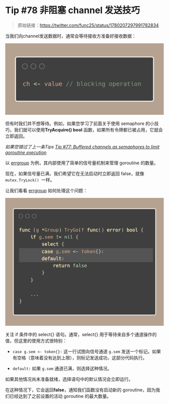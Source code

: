 

# Tip #78 非阻塞 channel 发送技巧

>  原始链接：https://twitter.com/func25/status/1780207297991782834 
>

当我们向channel发送数据时，通常会等待接收方准备好接收数据：

![tips078-img1](./images/078/tips078-img1.png)

但有时我们并不想等待。例如，如果您学习了前面关于使用 semaphore 的小技巧，我们就可以使用**TryAcquire() bool** 函数，如果所有令牌都已被占用，它就会立即返回。

*如果您错过了上一条Tips*  *[Tip #77: Buffered channels as semaphores to limit goroutine execution](https://twitter.com/func25/status/1779871103344873757)*

以 [errgroup](https://github.com/golang/sync/tree/master/errgroup) 为例，其内部使用了简单的信号量机制来管理 goroutine 的数量。

现在，如果信号量已满，我们希望它在无法启动时立即返回 false，就像 `mutex.TryLock() `一样。

让我们看看 [errgroup](https://github.com/golang/sync/blob/14be23e5b48bec28285f8a694875175ecacfddb3/errgroup/errgroup.go#L93) 如何处理这个问题：

![tips078-img2](./images/078/tips078-img2.png)

关注 if 条件中的 select{} 语句。通常，select{} 用于等待来自多个通道操作的值，但这里的使用方式很特别： 

- `case g.sem <- token{}:` 这一行试图向信号通道 `g.sem` 发送一个标记。如果有空格（意味着没有达到上限），则标记发送成功，这部分代码执行。

- `default:` 如果 `g.sem` 通道已满，则选择这种情况。

如果其他情况尚未准备就绪，选择语句中的默认情况会立即运行。

在这种情况下，它会返回**false**，通知我们函数没有启动新的 goroutine，因为我们已经达到了之前设置的活动 goroutine 的最大数量。

